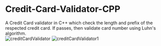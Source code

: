 # Credit-Card-Validator-CPP
A Credit Card validator in C++ which check the length and prefix of the respected credit card. If passes, then validate card number using Luhn's algorithm.<br />
![creditCardValidator](https://github.com/NeehaV/Credit-Card-Validator-CPP/assets/94872643/f471b42f-5321-4dea-af95-0701a71fdb50)
![creditCardValidator1](https://github.com/NeehaV/Credit-Card-Validator-CPP/assets/94872643/7d514ff2-346f-4f26-bbc2-a5d1a3b56abe)
